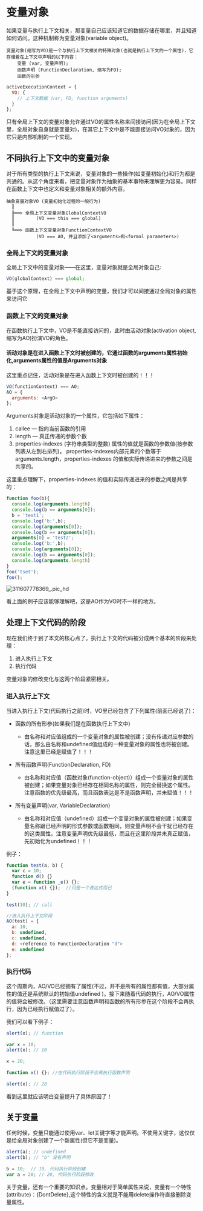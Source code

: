# 变量对象

如果变量与执行上下文相关，那变量自己应该知道它的数据存储在哪里，并且知道如何访问。这种机制称为变量对象(variable object)。

```text
变量对象(缩写为VO)是一个与执行上下文相关的特殊对象(也就是执行上下文的一个属性)，它存储着在上下文中声明的以下内容：
    变量 (var, 变量声明);
    函数声明 (FunctionDeclaration, 缩写为FD);
    函数的形参
```

```js
activeExecutionContext = {
  VO: {
    // 上下文数据（var, FD, function arguments)
  }
};
```

只有全局上下文的变量对象允许通过VO的属性名称来间接访问(因为在全局上下文里，全局对象自身就是变量对)，在其它上下文中是不能直接访问VO对象的，因为它只是内部机制的一个实现。

## 不同执行上下文中的变量对象

对于所有类型的执行上下文来说，变量对象的一些操作(如变量初始化)和行为都是共通的。从这个角度来看，把变量对象作为抽象的基本事物来理解更为容易。同样在函数上下文中也定义和变量对象相关的额外内容。

```text
抽象变量对象VO (变量初始化过程的一般行为)
  ║
  ╠══> 全局上下文变量对象GlobalContextVO
  ║        (VO === this === global)
  ║
  ╚══> 函数上下文变量对象FunctionContextVO
           (VO === AO, 并且添加了<arguments>和<formal parameters>)
```

### 全局上下文的变量对象

全局上下文中的变量对象——在这里，变量对象就是全局对象自己:

```js
VO(globalContext) === global;
```

基于这个原理，在全局上下文中声明的变量，我们才可以间接通过全局对象的属性来访问它

### 函数上下文的变量对象

在函数执行上下文中，VO是不能直接访问的，此时由活动对象(activation object,缩写为AO)扮演VO的角色。

#### 活动对象是在进入函数上下文时被创建的，它通过函数的arguments属性初始化,arguments属性的值是Arguments对象

这里重点记住，活动对象是在进入函数上下文时被创建的！！！

```js
VO(functionContext) === AO;
AO = {
  arguments: <ArgO>
};
```

Arguments对象是活动对象的一个属性，它包括如下属性：

1. callee — 指向当前函数的引用
2. length — 真正传递的参数个数
3. properties-indexes (字符串类型的整数) 属性的值就是函数的参数值(按参数列表从左到右排列)。 properties-indexes内部元素的个数等于arguments.length，properties-indexes 的值和实际传递进来的参数之间是共享的。

这里重点理解下，properties-indexes 的值和实际传递进来的参数之间是共享的：

```js
function foo(b){
  console.log(arguments.length)
  console.log(b == arguments[0]);
  b = 'test1';
  console.log('b:',b);
  console.log(arguments[0]);
  console.log(b == arguments[0]);
  arguments[0] = 'test2';
  console.log('b:',b);
  console.log(arguments[0]);
  console.log(b == arguments[0]);
  console.log(arguments.length)
}
foo('tset');
foo();
```

![311607778369_.pic_hd](https://zhuduanlei-1256381138.cos.ap-guangzhou.myqcloud.com/uPic/311607778369_.pic_hd.jpg)

看上面的例子应该能够理解吧，这是AO作为VO时不一样的地方。

## 处理上下文代码的阶段

现在我们终于到了本文的核心点了。执行上下文的代码被分成两个基本的阶段来处理：

1. 进入执行上下文
2. 执行代码

变量对象的修改变化与这两个阶段紧密相关。

### 进入执行上下文

当进入执行上下文(代码执行之前)时，VO里已经包含了下列属性(前面已经说了)：

- 函数的所有形参(如果我们是在函数执行上下文中)
  - 由名称和对应值组成的一个变量对象的属性被创建；没有传递对应参数的话，那么由名称和undefined值组成的一种变量对象的属性也将被创建。注意这里已经是赋值了！！！

- 所有函数声明(FunctionDeclaration, FD)
  - 由名称和对应值（函数对象(function-object)）组成一个变量对象的属性被创建；如果变量对象已经存在相同名称的属性，则完全替换这个属性。注意函数的优先级最高，而且函数表达是不是函数声明，并未赋值！！！

- 所有变量声明(var, VariableDeclaration)
  - 由名称和对应值（undefined）组成一个变量对象的属性被创建；如果变量名称跟已经声明的形式参数或函数相同，则变量声明不会干扰已经存在的这类属性。注意变量声明优先级最低，而且在这里阶段并未真正赋值，先初始化为undefined！！！

例子：

```js
function test(a, b) {
  var c = 10;
  function d() {}
  var e = function _e() {};
  (function x() {});  //只是一个表达式而已
}
 
test(10); // call

//进入执行上下文阶段
AO(test) = {
  a: 10,
  b: undefined,
  c: undefined,
  d: <reference to FunctionDeclaration "d">
  e: undefined
};
```

### 执行代码

这个周期内，AO/VO已经拥有了属性(不过，并不是所有的属性都有值，大部分属性的值还是系统默认的初始值undefined )。接下来随着代码的执行，AO/VO属性的值将会被修改。（这里需要注意函数声明和函数的所有形参在这个阶段不会再执行，因为已经执行赋值过了）。

我们可以看下例子：

```js
alert(x); // function
 
var x = 10;
alert(x); // 10
 
x = 20;
 
function x() {}; //在代码执行阶段不会再执行函数声明
 
alert(x); // 20
```

看到这里就应该明白变量提升了具体原因了！

## 关于变量

任何时候，变量只能通过使用var、let关键字等才能声明。不使用关键字，这仅仅是给全局对象创建了一个新属性(但它不是变量)。

```js
alert(a); // undefined
alert(b); // "b" 没有声明
 
b = 10;  // 10, 代码执行阶段创建
var a = 20; // 20, 代码执行阶段修改
```

关于变量，还有一个重要的知识点。变量相对于简单属性来说，变量有一个特性(attribute)：{DontDelete},这个特性的含义就是不能用delete操作符直接删除变量属性。
